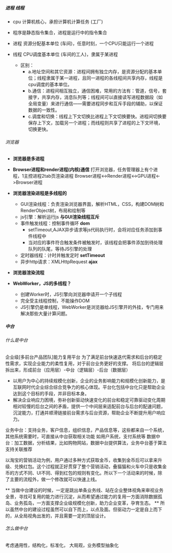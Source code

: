 ##### 进程 线程
- cpu 计算机核心，承担计算机计算任务 (工厂)
- 程序是静态指令集合，进程是运行中的指令集合
- 进程 资源分配基本单位 (车间)，任意时刻，一个CPU只能运行一个进程
- 线程 CPU调度基本单位 (车间的工人)，隶属于某进程

  - 区别：
    - a.地址空间和其它资源：进程间拥有独立内存，是资源分配的基本单位；线程隶属于某一进程，且同一进程的各线程间共享内存，线程是cpu调度的基本单位。
    - b.通信：进程间相互独立，通信困难，常用的方法有：管道，信号，套接字，共享内存，消息队列等；线程间可以直接读写进程数据段（如全局变量）来进行通信——需要进程同步和互斥手段的辅助，以保证数据的一致性。
    - c.调度和切换：线程上下文切换比进程上下文切换要快。进程间切换要保存上下文，加载另一个进程；而线程则共享了进程的上下文环境，切换更快。


###### 浏览器
- **浏览器是多进程**

- **Browser进程和render进程(内核)通信**
	打开浏览器，任务管理器上有个进程，1主控进程2tab页渲染进程
	Browser进程<->Render进程<->GPU进程<->Browser进程

- **浏览器渲染进程是多线程的**
	-	GUI渲染线程：负责渲染浏览器界面，解析HTML，CSS，构建DOM树和RenderObject树，布局和绘制等 
	-	js引擎：解析运行js **与GUI渲染线程互斥**
	-	事件触发线程：控制事件循环  **dom**
		- setTimeout,AJAX异步请求等js代码执行时，会将对应任务添加到事件线程中
		- 当对应的事件符合触发条件被触发时，该线程会把事件添加到待处理队列的队尾，等待JS引擎的处理
	-	定时器线程：计时并触发定时    **setTimeout**
	- 异步http请求：XMLHttpRequest  **ajax**

- **浏览器渲染流程**
	
	
- **WebWorker，JS的多线程？**
	* 创建Worker时，JS引擎向浏览器申请开一个子线程
	* 完全受主线程控制，不能操作DOM
	* JS引擎仍是单线程，WebWorker是浏览器给JS引擎开的外挂，专门用来解决那些大量计算问题。



##### 中台
###### 什么是中台
企业级[多前台产品团队]能力复用平台
为了满足前台快速迭代需求和后台的稳定性需求，实现企业能力的柔性复用，对于前台业务更好的支撑。
将后台的逻辑层拆出来，形成前台（应用层）-中台（逻辑层）-后台（数据层）


- 以用户为中心的持续规模化创新，企业的业务影响能力和规模化创新能力，是互联网时代企业综合综合竞争力的核心体现。平台化包括中台化只是帮助企业达到这个目标的手段，并非目标本身。
- 解决企业响应⼒困境，弥补创新驱动快速变化的前台和稳定可靠驱动变化周期相对较慢的后台之间的⽭盾，提供⼀个中间层来适配前台与后台的配速问题，沉淀能⼒，打通并顺滑链接前台需求与后台资源，帮助企业不断提升用户响应⼒。


业务中台：支持业务，客户信息，组织信息，产品信息等，这些都来自一个系统，其他系统需要时，可直接从中台获取相关功能 如用户系统，支付系统等
数据中台：加工数据，分析结果，比如购物网站，数据中台提供算法，业务中台基于算法支持关联推荐


以淘宝的营销活动为例，用户通过多种方式获取金币，收集到金币后可以拿来升级、兑换红包。这个过程就正好贯穿了整个营销活动，叠猫猫和火车中只是收集金币的方式不同、UI不同、得到红包的规则有变化。所以下一个活动来的时候，除了主要的流程外，做一个修改就可以快速上线。 


** 当做中台建设的时候，一定是跳出单条业务线、站在企业整体视角来审视业务全景，寻找可复用的能力进行沉淀，从而希望通过能力的复用一方面消除数据孤岛、业务孤岛，一方面支撑企业级规模化创新，助力企业变革，孕育生态。
** 所以虽然中台的建设过程虽然可以自下而上，以点及面。但驱动力一定是自上而下的，从全局视角出发的，并且需要一定的顶层设计。


###### 怎么做中台
考虑通用性，结构化，标准化，
大局观，业务模型抽象化





